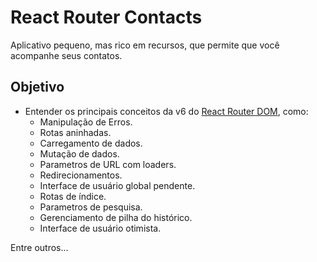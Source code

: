 # React Router Contacts

Aplicativo pequeno, mas rico em recursos, que permite que você acompanhe seus contatos.

## Objetivo

-  Entender os principais conceitos da v6 do [React Router DOM](https://reactrouter.com/en/main/start/tutorial), como:
   -  Manipulação de Erros.
   -  Rotas aninhadas.
   -  Carregamento de dados.
   -  Mutação de dados.
   -  Parametros de URL com loaders.
   -  Redirecionamentos.
   -  Interface de usuário global pendente.
   -  Rotas de índice.
   -  Parametros de pesquisa.
   -  Gerenciamento de pilha do histórico.
   -  Interface de usuário otimista.

Entre outros...
